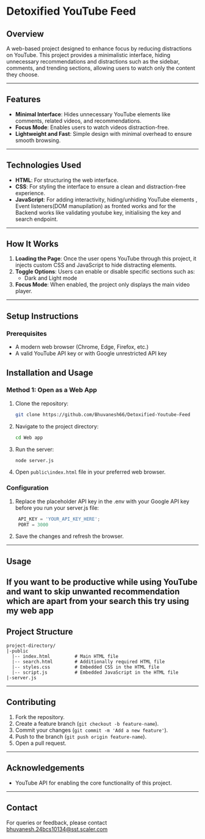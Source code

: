 # Detoxified YouTube Feed

## Overview
A web-based project designed to enhance focus by reducing distractions on YouTube. This project provides a minimalistic interface, hiding unnecessary recommendations and distractions such as the sidebar, comments, and trending sections, allowing users to watch only the content they choose.

---

## Features

- **Minimal Interface**: Hides unnecessary YouTube elements like comments, related videos, and recommendations.
- **Focus Mode**: Enables users to watch videos distraction-free.
- **Lightweight and Fast**: Simple design with minimal overhead to ensure smooth browsing.
  
---

## Technologies Used

- **HTML**: For structuring the web interface.
- **CSS**: For styling the interface to ensure a clean and distraction-free experience.
- **JavaScript**: For adding interactivity, hiding/unhiding YouTube elements , Event listeners(DOM manupilation) as fronted works and for the Backend works like validating youtube key, initialising the key and search endpoint.
  
---

## How It Works

1. **Loading the Page**: Once the user opens YouTube through this project, it injects custom CSS and JavaScript to hide distracting elements.
2. **Toggle Options**: Users can enable or disable specific sections such as:
   - Dark and Light mode
3. **Focus Mode**: When enabled, the project only displays the main video player.

---


## Setup Instructions

### Prerequisites

- A modern web browser (Chrome, Edge, Firefox, etc.)
- A valid YouTube API key or with Google unrestricted API key

## Installation and Usage

### Method 1: Open as a Web App
1. Clone the repository:
   ```bash
   git clone https://github.com/Bhuvanesh66/Detoxified-Youtube-Feed

   ```
2. Navigate to the project directory:
   ```bash
   cd Web app
   ```
3. Run the server:
   ```bash
   node server.js
   ```
4. Open `public\index.html` file in your preferred web browser.

### Configuration

1. Replace the placeholder API key in the .env with your Google API key before you run your server.js file:
   ```javascript
    API_KEY = 'YOUR_API_KEY_HERE';
    PORT = 3000
   ```
2. Save the changes and refresh the browser.

---

## Usage
If you want to be productive while using YouTube and want to skip unwanted recommendation which are apart from your search this try using my web app
---

## Project Structure

```
project-directory/
|-public
  |-- index.html         # Main HTML file
  |-- search.html        # Additionally required HTML file
  |-- styles.css         # Embedded CSS in the HTML file
  |-- script.js          # Embedded JavaScript in the HTML file
|-server.js
```

---

## Contributing

1. Fork the repository.
2. Create a feature branch (`git checkout -b feature-name`).
3. Commit your changes (`git commit -m 'Add a new feature'`).
4. Push to the branch (`git push origin feature-name`).
5. Open a pull request.

---

## Acknowledgements

- YouTube API for enabling the core functionality of this project.


---

## Contact

For queries or feedback, please contact bhuvanesh.24bcs10134@sst.scaler.com

